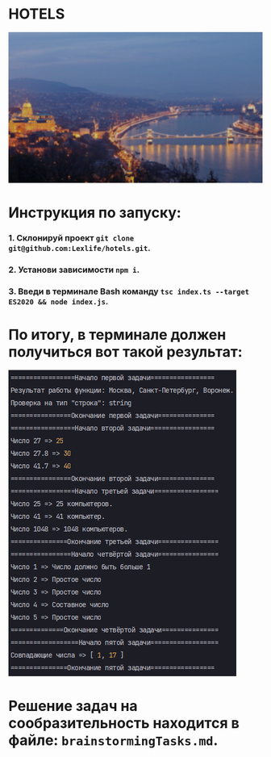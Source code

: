 # HOTELS

![HOTELS](img/main-poster.jpg)

# Инструкция по запуску:

### 1. Склонируй проект ```git clone git@github.com:Lexlife/hotels.git```.

### 2. Установи зависимости ```npm i```.

### 3. Введи в терминале Bash команду ```tsc index.ts --target ES2020 && node index.js```.

# По итогу, в терминале должен получиться вот такой результат:

![HOTELS](img/result.png)

# Решение задач на сообразительность находится в файле: ```brainstormingTasks.md```.